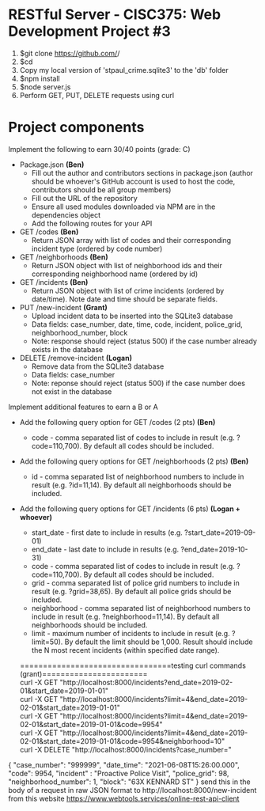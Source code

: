 # RESTful Server - CISC375: Web Development Project #3

1. $git clone https://github.com/<user>/<project>
2. $cd <project>
3. Copy my local version of 'stpaul_crime.sqlite3' to the 'db' folder
4. $npm install
5. $node server.js
6. Perform GET, PUT, DELETE requests using curl

# Project components
Implement the following to earn 30/40 points (grade: C)
- Package.json **(Ben)**
    - Fill out the author and contributors sections in package.json (author should be whoever's GitHub account is used to host the code, contributors should be all group members)
    - Fill out the URL of the repository
    - Ensure all used modules downloaded via NPM are in the dependencies object
    - Add the following routes for your API
- GET /codes **(Ben)**
    - Return JSON array with list of codes and their corresponding incident type (ordered by code number)
- GET /neighborhoods **(Ben)**
    - Return JSON object with list of neighborhood ids and their corresponding neighborhood name (ordered by id)
- GET /incidents **(Ben)**
    - Return JSON object with list of crime incidents (ordered by date/time). Note date and time should be separate fields.
- PUT /new-incident **(Grant)**
    - Upload incident data to be inserted into the SQLite3 database
    - Data fields: case_number, date, time, code, incident, police_grid, neighborhood_number, block
    - Note: response should reject (status 500) if the case number already exists in the database
- DELETE /remove-incident **(Logan)**
    - Remove data from the SQLite3 database
    - Data fields: case_number
    - Note: reponse should reject (status 500) if the case number does not exist in the database

Implement additional features to earn a B or A
- Add the following query option for GET /codes (2 pts) **(Ben)**
    - code - comma separated list of codes to include in result (e.g. ?code=110,700). By default all codes should be included.
- Add the following query options for GET /neighborhoods (2 pts) **(Ben)**
    - id - comma separated list of neighborhood numbers to include in result (e.g. ?id=11,14). By default all neighborhoods should be included.
- Add the following query options for GET /incidents (6 pts) **(Logan + whoever)**
    - start_date - first date to include in results (e.g. ?start_date=2019-09-01)
    - end_date - last date to include in results (e.g. ?end_date=2019-10-31)
    - code - comma separated list of codes to include in result (e.g. ?code=110,700). By default all codes should be included.
    - grid - comma separated list of police grid numbers to include in result (e.g. ?grid=38,65). By default all police grids should be included.
    - neighborhood - comma separated list of neighborhood numbers to include in result (e.g. ?neighborhood=11,14). By default all neighborhoods should be included.
    - limit - maximum number of incidents to include in result (e.g. ?limit=50). By default the limit should be 1,000. Result should include the N most recent incidents (within specified date range).

    
    
    =================================testing curl commands (grant)======================= </br>
    curl -X GET "http://localhost:8000/incidents?end_date=2019-02-01&start_date=2019-01-01" </br>
    curl -X GET "http://localhost:8000/incidents?limit=4&end_date=2019-02-01&start_date=2019-01-01" </br>
    curl -X GET "http://localhost:8000/incidents?limit=4&end_date=2019-02-01&start_date=2019-01-01&code=9954" </br>
    curl -X GET "http://localhost:8000/incidents?limit=4&end_date=2019-02-01&start_date=2019-01-01&code=9954&neighborhood=10" </br>
    curl -X DELETE "http://localhost:8000/incidents?case_number=<number>"
    
    
 {
"case_number": "999999",
"date_time": "2021-06-08T15:26:00.000",
"code": 9954,
"incident" : "Proactive Police Visit",
"police_grid": 98,
"neighborhood_number": 1,
"block": "63X KENNARD ST"
}
send this in the body of a request in raw JSON format to http://localhost:8000/new-incident
from this website https://www.webtools.services/online-rest-api-client
    
